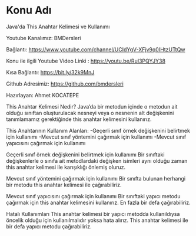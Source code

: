 # Konu Adı
Java'da This Anahtar Kelimesi ve Kullanımı


Youtube Kanalımız: BMDersleri

Bağlantı: https://www.youtube.com/channel/UCIdYgV-XFjv9q0IHtzUTtQw

Konu ile ilgili Youtube Video Linki : https://youtu.be/RuI3PQYJY38

Kısa Bağlantı: https://bit.ly/32k9MnJ

Github Adresimiz: https://github.com/bmdersleri

Hazırlayan: Ahmet KOCATEPE


This Anahtar Kelimesi Nedir?
Java’da bir metodun içinde o metodun ait olduğu sınıftan oluşturulacak nesneyi veya o nesnenin alt değişkenini tanımlamamız gerektiğinde this anahtar kelimesini kullanırız.

This Anahtarının Kullanım Alanları:
-Geçerli sınıf örnek değişkenini belirtmek için kullanımı
-Mevcut sınıf yöntemini çağırmak için kullanımı
-Mevcut sınıf yapıcısını çağırmak için kullanımı

Geçerli sınıf örnek değişkenini belirtmek için kullanımı
Bir sınıftaki değişkenlerle o sınıfa ait metodlardaki değişken isimleri aynı olduğu zaman this anahtar kelimesi ile karışıklığı önlemiş oluruz.

Mevcut sınıf yöntemini çağırmak için kullanımı
Bir sınıfta bulunan herhangi bir metodu this anahtar kelimesi ile çağırabiliriz.

Mevcut sınıf yapıcısını çağırmak için kullanımı
Bir sınıftaki yapıcı metodu çağırmak için this anahtar kelimesini kullanırız. En fazla bir defa çağırabiliriz.

Hatalı Kullanımları
This anahtar kelimesi bir yapıcı metodda kullanıldıysa öncelik olduğu için kullanılmalıdır yoksa hata alırız.
This anahtar kelimesi ile bir defa yapıcı metodu çağırabiliriz.